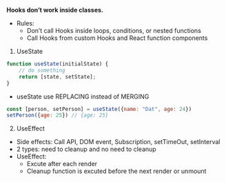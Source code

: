 **Hooks don’t work inside classes.**
- Rules:
    - Don’t call Hooks inside loops, conditions, or nested functions
    - Call Hooks from custom Hooks and React function components
1. UseState

```js
function useState(initialState) {
    // do something
    return [state, setState];
}
```
- useState use REPLACING instead of MERGING
```js
const [person, setPerson] = useState({name: "Dat", age: 24})
setPerson({age: 25}) // {age: 25}
```
2. UseEffect
- Side effects: Call API, DOM event, Subscription, setTimeOut, setInterval
- 2 types: need to cleanup and no need to cleanup
- UseEffect:
    - Excute after each render
    - Cleanup function is excuted before the next render or unmount